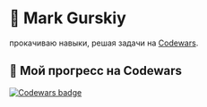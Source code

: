 # 👋 Mark Gurskiy  

прокачиваю навыки, решая задачи на [Codewars](https://www.codewars.com/users/MarkGurskiyDev).  

## 🎯 Мой прогресс на Codewars  

[![Codewars badge](https://www.codewars.com/users/MarkGurskiyDev/badges/large)](https://www.codewars.com/users/MarkGurskiyDev)  
